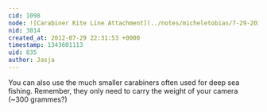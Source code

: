 ```yaml
---
cid: 1098
node: ![Carabiner Kite Line Attachment](../notes/micheletobias/7-29-2012/carabiner-kite-line-attachment)
nid: 3014
created_at: 2012-07-29 22:31:53 +0000
timestamp: 1343601113
uid: 835
author: Jasja
---
```


You can also use the much smaller carabiners often used for deep sea fishing. Remember, they only need to carry the weight of your camera (~300 grammes?)